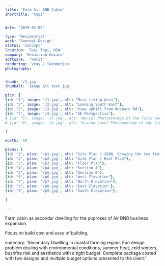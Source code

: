 ```yaml
---
title: 'Farm Air BNB Cabin'
shortTitle: 'topi'


date: '2019-03-02'

type: 'Residential'
work: 'Concept Design'
status: 'Concept'
location: 'Topi Topi, NSW'
company: 'Sebastian Kovacs'
software:  'Revit'
rendering: 'Vray / Twinmotion'
photography: 


thumb: '/1.jpg'
thumbAlt: 'image alt text.jpg'

pics: [
{id: "1", image: '/1.jpg', alt: "Main Living Area"},
{id: "2", image: '/2.jpg', alt: "Looking South East"},
{id: "3", image: '/3.jpg', alt: "View uphill from Hubbard Rd"},
{id: "4", image: '/4.jpg', alt: "SE Perspective"},
# {id: "5", image: '/5.jpg', alt: "Aerial Photomontage of the field and proposed facility building"},
# {id: "6", image: '/6.jpg', alt: "Ground Level Photomontage of the field and proposed facility building"}

]

north: -10

plans: [
{id: "1", plan: '/p1.jpg', alt: "Site Plan 1:2000, Showing the key features of the site."},
{id: "2", plan: '/p2.jpg', alt: "Site Plan / Roof Plan"},
{id: "3", plan: '/p3.jpg', alt: "Floor Plan"},
{id: "4", plan: '/p4.jpg', alt: "Section A"},
{id: "5", plan: '/p5.jpg', alt: "Section B"},
{id: "6", plan: '/p6.jpg', alt: "West Elevation"},
{id: "7", plan: '/p7.jpg', alt: "North Elevation"},
{id: "8", plan: '/p8.jpg', alt: "East Elevation"},
{id: "9", plan: '/p9.jpg', alt: "South Elevation"},

]

---
```


Farm cabin as secondar dwelling for the puproses of Air BNB business expansion.

Focus on build cost and easy of building.

summary: 'Secondary Dwelling in coastal farming region. Fun design problem dealing with environmental conditions, summer heat, cold winters, bushfire risk and aesthetics with a tight budget. Complete package costed with two designs and multiple budget options presented to the client.'